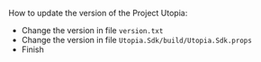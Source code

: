 How to update the version of the Project Utopia:
 - Change the version in file `version.txt`
 - Change the version in file `Utopia.Sdk/build/Utopia.Sdk.props`
 - Finish
